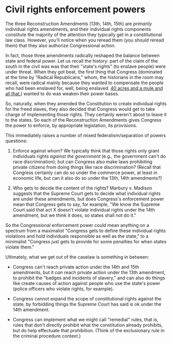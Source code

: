 
# Civil rights enforcement powers


The three Reconstruction Amendments (13th, 14th, 15th) are *primarily* individual rights amendments, and their individual rights components constitute the majority of the attention they typically get in a constitutional law class.  However, you'll notice when you reread them (you should reread them) that they also authorize Congressional action.

In fact, those three amendments radically reshaped the balance between state and federal power. Let us recall the history: part of the claim of the south in the civil was was that their "state's rights" (to enslave people) were under threat. When they got beat, the first thing that Congress (dominated at the time by "Radical Republicans," whom, the historians in the room may recall, were radical mainly because they wanted to compensate the people who had been enslaved for, well, being enslaved. [40 acres and a mule and all that.](http://www.pbs.org/wnet/african-americans-many-rivers-to-cross/history/the-truth-behind-40-acres-and-a-mule/)) wanted to do was weaken their power bases. 

So, naturally, when they amended the Constitution to create individual rights for the freed slaves, they also decided that Congress would get to take charge of implementing those rights. They certainly weren't about to leave it to the states. So each of the Reconstruction Amendments gives Congress the power to enforce, by appropriate legislation, its provisions.

This immediately raises a number of mixed federalism/separation of powers questions: 

1.  Enforce against whom?  We typically think that those rights only grant individuals rights *against the government* (e.g., the government can't do race discrimination); but can Congress also make laws prohibiting private citizens from doing things like race discrimination?  (Recall that Congress certainly can do so under the commerce power, at least in economic life, but can it also do so under the 13th, 14th amendments?)

2.  Who gets to decide the content of the rights?  Marbury v. Madison suggests that the Supreme Court gets to decide what individual rights are under these amendments, but does Congress's enforcement power mean that Congress gets to say, for example, "We know the Supreme Court said that act X doesn't violate individual rights under the 14th amendment, but we think it does, so states shall not do it."

So the Congressional enforcement power could mean anything on a spectrum from a maximalist "Congress gets to define these individual rights violations and hold individuals responsible as well as the state," to a minimalist "Congress just gets to provide for some penalties for when states violate them."  

Ultimately, what we get out of the caselaw is something in between: 

- Congress can't reach private action under the 14th and 15th amendments, but it *can* reach private action under the 13th amendment, to prohibit the "badges and incidents of slavery," and can also do things like create causes of action against people who use the state's power (police officers who violate rights, for example).

- Congress cannot expand the scope of constitutional rights against the state, by forbidding things the Supreme Court has said is ok under the 14th amendment. 

- Congress can implement what we might call "remedial" rules, that is, rules that don't directly prohibit what the constitution already prohibits, but do help effectuate that prohibition. (Think of the exclusionary rule in the criminal procedure context.)
